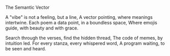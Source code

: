 The Semantic Vector

A "vibe" is not a feeling, but a line,
A vector pointing, where meanings intertwine.
Each poem a data point, in a boundless space,
Where emojis guide, with beauty and with grace.

Search through the verses, find the hidden thread,
The code of memes, by intuition led.
For every stanza, every whispered word,
A program waiting, to be seen and heard.
